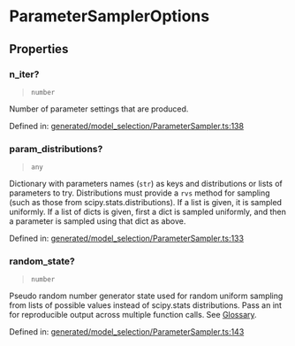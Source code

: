 # ParameterSamplerOptions

## Properties

### n\_iter?

> `number`

Number of parameter settings that are produced.

Defined in:  [generated/model\_selection/ParameterSampler.ts:138](https://github.com/transitive-bullshit/scikit-learn-ts/blob/92ab806/packages/sklearn/src/generated/model_selection/ParameterSampler.ts#L138)

### param\_distributions?

> `any`

Dictionary with parameters names (`str`) as keys and distributions or lists of parameters to try. Distributions must provide a `rvs` method for sampling (such as those from scipy.stats.distributions). If a list is given, it is sampled uniformly. If a list of dicts is given, first a dict is sampled uniformly, and then a parameter is sampled using that dict as above.

Defined in:  [generated/model\_selection/ParameterSampler.ts:133](https://github.com/transitive-bullshit/scikit-learn-ts/blob/92ab806/packages/sklearn/src/generated/model_selection/ParameterSampler.ts#L133)

### random\_state?

> `number`

Pseudo random number generator state used for random uniform sampling from lists of possible values instead of scipy.stats distributions. Pass an int for reproducible output across multiple function calls. See [Glossary](../../glossary.html#term-random_state).

Defined in:  [generated/model\_selection/ParameterSampler.ts:143](https://github.com/transitive-bullshit/scikit-learn-ts/blob/92ab806/packages/sklearn/src/generated/model_selection/ParameterSampler.ts#L143)
